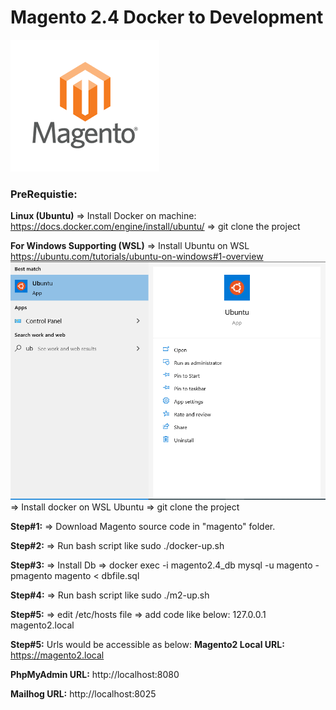 #  Magento 2.4 Docker to Development

![Magento 2](https://raw.githubusercontent.com/praveenpaliya/assets/main/magento.png)

### PreRequistie:

**Linux (Ubuntu)**
=> Install Docker on machine: https://docs.docker.com/engine/install/ubuntu/
=> git clone the project

**For Windows Supporting (WSL)**
=> Install Ubuntu on WSL
   https://ubuntu.com/tutorials/ubuntu-on-windows#1-overview
   ![Ubuntu on Windows WSL](https://raw.githubusercontent.com/praveenpaliya/assets/main/ubuntu_wsl.png)
=> Install docker on WSL Ubuntu
=> git clone the project

**Step#1:**
=> Download Magento source code in "magento" folder.

**Step#2:**
=> Run bash script like sudo ./docker-up.sh

**Step#3:**
=> Install Db
=> docker exec -i magento2.4_db mysql -u magento -pmagento magento < dbfile.sql

**Step#4:**
=> Run bash script like sudo ./m2-up.sh

**Step#5:**
=> edit /etc/hosts file
=> add code like below:
    127.0.0.1  magento2.local

**Step#5:**
Urls would be accessible as below:
**Magento2 Local URL:** 
https://magento2.local

**PhpMyAdmin URL:**
http://localhost:8080

**Mailhog URL:**
http://localhost:8025
